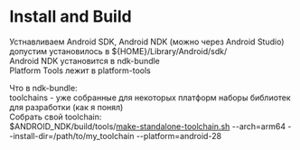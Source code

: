 # Install and Build

Устнавливаем Android SDK, Android NDK \(можно через Android Studio\)  
допустим установилось в ${HOME}/Library/Android/sdk/  
Android NDK установится в ndk-bundle  
Platform Tools лежит в platform-tools

Что в ndk-bundle:  
toolchains - уже собранные для некоторых платформ наборы библиотек для разработки \(как я понял\)  
Собрать свой toolchain:  
$ANDROID\_NDK/build/tools/[make-standalone-toolchain.sh](http://make-standalone-toolchain.sh) --arch=arm64 --install-dir=/path/to/my\_toolchain --platform=android-28

